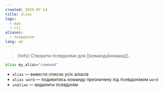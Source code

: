 ```yaml
---
created: 2025-07-14
title: alias
tags:
  - man
  - cli
aliases:
  - псевдонім
lang: uk
---
```

> [!info] Створити псевдоніми для [[команда|команд]].

```bash
alias my_alias="command"
```

- `alias` — вивести список усіх аліасів
- `alias word` — подивитись команду призначену під псевдонімом `word`
- `unalias` — видилити псевдонім